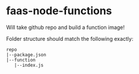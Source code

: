 # faas-node-functions
Will take  github repo and build a function image!

Folder structure should match the following exactly:
```
repo
|--package.json
|--function
   |--index.js
```
